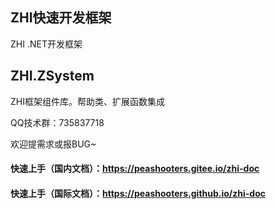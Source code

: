 ## ZHI快速开发框架  
ZHI .NET开发框架

## ZHI.ZSystem
ZHI框架组件库。帮助类、扩展函数集成

QQ技术群：735837718

欢迎提需求或报BUG~

#### 快速上手（国内文档）：https://peashooters.gitee.io/zhi-doc
#### 快速上手（国际文档）：https://peashooters.github.io/zhi-doc
